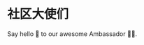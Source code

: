 <script setup>
import { VPTeamMembers } from 'vitepress/theme'

const members = [
  {
    avatar: 'https://avatars.githubusercontent.com/u/16130308?v=4',
    name: '小符',
    title: 'Blockchain Developer/Gopher/React',
    links: [
      { icon: 'github', link: 'https://github.com/phoouze' },
      { icon: 'twitter', link: 'https://x.com/Phoouze' }
    ]
  },
  {
    avatar: 'https://avatars.githubusercontent.com/u/69753389?v=4',
    name: 'pseudoyu',
    title: 'Full-stack & Smart Contract Developer',
    links: [
      { icon: 'github', link: 'https://github.com/pseudoyu' },
      { icon: 'twitter', link: 'https://x.com/pseudo_yu' }
    ]
  },
  {
    avatar: 'https://avatars.githubusercontent.com/u/1905176?v=4',
    name: '花果山大圣',
    title: 'Frontend Developer',
    links: [
      { icon: 'github', link: 'https://github.com/shengxj1' },
      { icon: 'twitter', link: 'https://x.com/shengxj1' },
      { icon:{
        svg:'<svg role="img" viewBox="0 0 24 24" xmlns="http://www.w3.org/2000/svg"><title>Bilibili</title><path d="M17.813 4.653h.854c1.51.054 2.769.578 3.773 1.574 1.004.995 1.524 2.249 1.56 3.76v7.36c-.036 1.51-.556 2.769-1.56 3.773s-2.262 1.524-3.773 1.56H5.333c-1.51-.036-2.769-.556-3.773-1.56S.036 18.858 0 17.347v-7.36c.036-1.511.556-2.765 1.56-3.76 1.004-.996 2.262-1.52 3.773-1.574h.774l-1.174-1.12a1.234 1.234 0 0 1-.373-.906c0-.356.124-.658.373-.907l.027-.027c.267-.249.573-.373.92-.373.347 0 .653.124.92.373L9.653 4.44c.071.071.134.142.187.213h4.267a.836.836 0 0 1 .16-.213l2.853-2.747c.267-.249.573-.373.92-.373.347 0 .662.151.929.4.267.249.391.551.391.907 0 .355-.124.657-.373.906zM5.333 7.24c-.746.018-1.373.276-1.88.773-.506.498-.769 1.13-.786 1.894v7.52c.017.764.28 1.395.786 1.893.507.498 1.134.756 1.88.773h13.334c.746-.017 1.373-.275 1.88-.773.506-.498.769-1.129.786-1.893v-7.52c-.017-.765-.28-1.396-.786-1.894-.507-.497-1.134-.755-1.88-.773zM8 11.107c.373 0 .684.124.933.373.25.249.383.569.4.96v1.173c-.017.391-.15.711-.4.96-.249.25-.56.374-.933.374s-.684-.125-.933-.374c-.25-.249-.383-.569-.4-.96V12.44c0-.373.129-.689.386-.947.258-.257.574-.386.947-.386zm8 0c.373 0 .684.124.933.373.25.249.383.569.4.96v1.173c-.017.391-.15.711-.4.96-.249.25-.56.374-.933.374s-.684-.125-.933-.374c-.25-.249-.383-.569-.4-.96V12.44c.017-.391.15-.711.4-.96.249-.249.56-.373.933-.373Z"/></svg>'
      },
      link:"https://space.bilibili.com/26995758?spm_id_from=333.1007.0.0" }
    ]
  },
  {
    avatar: '/ambassador/qiuqiu.jpg',
    name: '0xqiuqiu',
    title: 'DevRel & Content Creator',
    links: [
      { icon: 'github', link: 'https://github.com/zhengqiuwan' },
      { icon: 'twitter', link: 'https://x.com/0xqiuqiuu' }
    ]
  },
  {
    avatar: 'https://avatars.githubusercontent.com/u/867580?v=4',
    name: '大帅老猿',
    title: 'Developer / Creator / Influencer',
    links: [
      { icon: 'github', link: 'https://github.com/ezshine' },
      { icon: 'twitter', link: 'https://x.com/ezshine' },
      { icon: 'youtube', link: 'https://youtube.com/@ezshine' }
    ]
  }
]
</script>

# 社区大使们

Say hello 👋 to our awesome Ambassador 🧑‍💻.
<VPTeamMembers size="medium" :members="members" />
